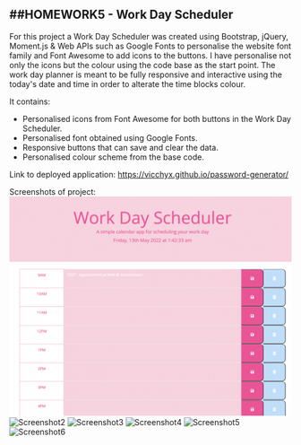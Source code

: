 ##HOMEWORK5 - Work Day Scheduler
-----------------------------------
For this project a Work Day Scheduler was created using Bootstrap, jQuery, Moment.js & Web APIs such as Google Fonts to personalise the website font family and Font Awesome to add icons to the buttons.
I have personalise not only the icons but the colour using the code base as the start point. The work day planner is meant to be fully responsive and interactive using the today's date and time in order to alterate the time blocks colour.

It contains: 
- Personalised icons from Font Awesome for both buttons in the Work Day Scheduler.
- Personalised font obtained using Google Fonts.
- Responsive buttons that can save and clear the data.
- Personalised colour scheme from the base code.


Link to deployed application: https://vicchyx.github.io/password-generator/


Screenshots of project:
![Screenshot1](./assets/images/screenshot1.png)
![Screenshot2](./assets/images/screenshot2.png)
![Screenshot3](./assets/images/screenshot3.png)
![Screenshot4](./assets/images/screenshot4.png)
![Screenshot5](./assets/images/screenshot5.png)
![Screenshot6](./assets/images/screenshot6.png)